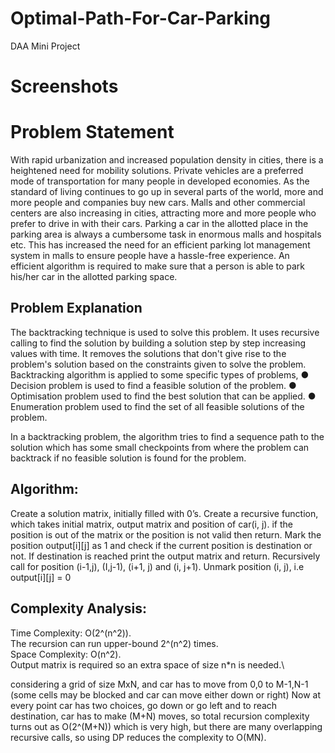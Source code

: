# Optimal-Path-For-Car-Parking
DAA Mini Project

# Screenshots



# Problem Statement

With rapid urbanization and increased population density in cities, there
is a heightened need for mobility solutions. Private vehicles are a preferred
mode of transportation for many people in developed economies. As the
standard of living continues to go up in several parts of the world, more and
more people and companies buy new cars. Malls and other commercial
centers are also increasing in cities, attracting more and more people who
prefer to drive in with their cars. Parking a car in the allotted place in the
parking area is always a cumbersome task in enormous malls and
hospitals etc. This has increased the need for an efficient parking lot
management system in malls to ensure people have a hassle-free experience.
An efficient algorithm is required to make sure that a person is able to park
his/her car in the allotted parking space.

## Problem Explanation 

The backtracking technique is used to solve this problem. It uses
recursive calling to find the solution by building a solution step by step
increasing values with time. It removes the solutions that don't give rise to
the problem's solution based on the constraints given to solve the problem.
Backtracking algorithm is applied to some specific types of problems,
● Decision problem is used to find a feasible solution of the
problem.
● Optimisation problem used to find the best solution that can be
applied.
● Enumeration problem used to find the set of all feasible
solutions of the problem.

In a backtracking problem, the algorithm tries to find a sequence path to
the solution which has some small checkpoints from where the problem
can backtrack if no feasible solution is found for the problem.


## Algorithm:

Create a solution matrix, initially filled with 0’s.
Create a recursive function, which takes initial matrix, output matrix and
position of car(i, j).
if the position is out of the matrix or the position is not valid then return.
Mark the position output[i][j] as 1 and check if the current position is
destination or not. If destination is reached print the output matrix and
return.
Recursively call for position (i-1,j), (I,j-1), (i+1, j) and (i, j+1).
Unmark position (i, j), i.e output[i][j] = 0

## Complexity Analysis:

Time Complexity: O(2^(n^2)).\
The recursion can run upper-bound 2^(n^2) times.\
Space Complexity: O(n^2).\
Output matrix is required so an extra space of size n*n is needed.\

considering a grid of size MxN, and car has to move from 0,0 to M-1,N-1
(some cells may be blocked and car can move either down or right)
Now at every point car has two choices, go down or go left and to reach
destination, car has to make (M+N) moves, so total recursion complexity
turns out as O(2^(M+N)) which is very high, but there are many overlapping
recursive calls, so using DP reduces the complexity to O(MN).




